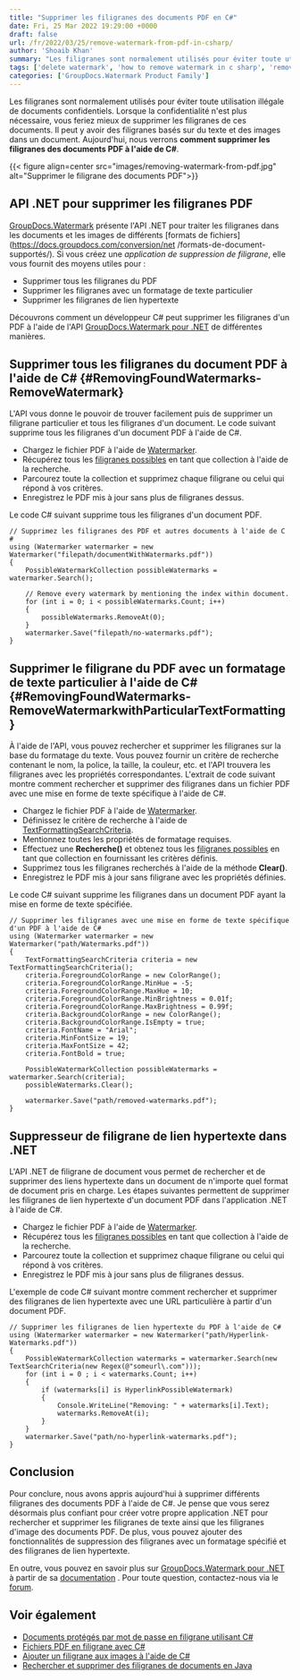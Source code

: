 ```yaml
---
title: "Supprimer les filigranes des documents PDF en C#"
date: Fri, 25 Mar 2022 19:29:00 +0000
draft: false
url: /fr/2022/03/25/remove-watermark-from-pdf-in-csharp/
author: 'Shoaib Khan'
summary: "Les filigranes sont normalement utilisés pour éviter toute utilisation illégale de documents confidentiels. Lorsque la confidentialité n'est plus nécessaire, vous feriez mieux de supprimer les filigranes de ces documents. Il peut y avoir des filigranes basés sur du texte et des images dans un document. Aujourd'hui, nous verrons **comment supprimer les filigranes des documents PDF à l'aide de C#**."
tags: ['delete watermark', 'how to remove watermark in c sharp', 'remove watermark', 'remove watermark from pdf', 'remove watermark using csharp', 'Watermark Remover', 'watermark remover application']
categories: ['GroupDocs.Watermark Product Family']
---
```


Les filigranes sont normalement utilisés pour éviter toute utilisation illégale de documents confidentiels. Lorsque la confidentialité n'est plus nécessaire, vous feriez mieux de supprimer les filigranes de ces documents. Il peut y avoir des filigranes basés sur du texte et des images dans un document. Aujourd'hui, nous verrons **comment supprimer les filigranes des documents PDF à l'aide de C#**.



{{< figure align=center src="images/removing-watermark-from-pdf.jpg" alt="Supprimer le filigrane des documents PDF">}}


## API .NET pour supprimer les filigranes PDF

[GroupDocs.Watermark](https://products.groupdocs.com/watermark) présente l'API .NET pour traiter les filigranes dans les documents et les images de différents [formats de fichiers](https://docs.groupdocs.com/conversion/net /formats-de-document-supportés/). Si vous créez une _application de suppression de filigrane_, elle vous fournit des moyens utiles pour :

* Supprimer tous les filigranes du PDF
* Supprimer les filigranes avec un formatage de texte particulier
* Supprimer les filigranes de lien hypertexte

Découvrons comment un développeur C# peut supprimer les filigranes d'un PDF à l'aide de l'API [GroupDocs.Watermark pour .NET](https://products.groupdocs.com/watermark/net/) de différentes manières.

## Supprimer tous les filigranes du document PDF à l'aide de C# {#RemovingFoundWatermarks-RemoveWatermark}

L'API vous donne le pouvoir de trouver facilement puis de supprimer un filigrane particulier et tous les filigranes d'un document. Le code suivant supprime tous les filigranes d'un document PDF à l'aide de C#.

* Chargez le fichier PDF à l'aide de [Watermarker](https://apireference.groupdocs.com/watermark/net/groupdocs.watermark/watermarker).
* Récupérez tous les [filigranes possibles](https://apireference.groupdocs.com/watermark/net/groupdocs.watermark.search/possiblewatermarkcollection) en tant que collection à l'aide de la recherche.
* Parcourez toute la collection et supprimez chaque filigrane ou celui qui répond à vos critères.
* Enregistrez le PDF mis à jour sans plus de filigranes dessus.

Le code C# suivant supprime tous les filigranes d'un document PDF.

```
// Supprimez les filigranes des PDF et autres documents à l'aide de C #
using (Watermarker watermarker = new Watermarker("filepath/documentWithWatermarks.pdf"))
{
    PossibleWatermarkCollection possibleWatermarks = watermarker.Search();

    // Remove every watermark by mentioning the index within document.
    for (int i = 0; i < possibleWatermarks.Count; i++)
    {
        possibleWatermarks.RemoveAt(0);
    }
    watermarker.Save("filepath/no-watermarks.pdf");
}
```

## Supprimer le filigrane du PDF avec un formatage de texte particulier à l'aide de C# {#RemovingFoundWatermarks-RemoveWatermarkwithParticularTextFormatting}

À l'aide de l'API, vous pouvez rechercher et supprimer les filigranes sur la base du formatage du texte. Vous pouvez fournir un critère de recherche contenant le nom, la police, la taille, la couleur, etc. et l'API trouvera les filigranes avec les propriétés correspondantes. L'extrait de code suivant montre comment rechercher et supprimer des filigranes dans un fichier PDF avec une mise en forme de texte spécifique à l'aide de C#.

* Chargez le fichier PDF à l'aide de [Watermarker](https://apireference.groupdocs.com/watermark/net/groupdocs.watermark/watermarker).
* Définissez le critère de recherche à l'aide de [TextFormattingSearchCriteria](https://apireference.groupdocs.com/watermark/net/groupdocs.watermark.search.searchcriteria/textformattingsearchcriteria).
* Mentionnez toutes les propriétés de formatage requises.
* Effectuez une **Recherche()** et obtenez tous les [filigranes possibles](https://apireference.groupdocs.com/watermark/net/groupdocs.watermark.search/possiblewatermarkcollection) en tant que collection en fournissant les critères définis.
* Supprimez tous les filigranes recherchés à l'aide de la méthode **Clear()**.
* Enregistrez le PDF mis à jour sans filigrane avec les propriétés définies.

Le code C# suivant supprime les filigranes dans un document PDF ayant la mise en forme de texte spécifiée.

```
// Supprimer les filigranes avec une mise en forme de texte spécifique d'un PDF à l'aide de C#
using (Watermarker watermarker = new Watermarker("path/Watermarks.pdf"))
{
    TextFormattingSearchCriteria criteria = new TextFormattingSearchCriteria();
    criteria.ForegroundColorRange = new ColorRange();
    criteria.ForegroundColorRange.MinHue = -5;
    criteria.ForegroundColorRange.MaxHue = 10;
    criteria.ForegroundColorRange.MinBrightness = 0.01f;
    criteria.ForegroundColorRange.MaxBrightness = 0.99f;
    criteria.BackgroundColorRange = new ColorRange();
    criteria.BackgroundColorRange.IsEmpty = true;
    criteria.FontName = "Arial";
    criteria.MinFontSize = 19;
    criteria.MaxFontSize = 42;
    criteria.FontBold = true;

    PossibleWatermarkCollection possibleWatermarks = watermarker.Search(criteria);
    possibleWatermarks.Clear();

    watermarker.Save("path/removed-watermarks.pdf");
}
```

## Suppresseur de filigrane de lien hypertexte dans .NET

L'API .NET de filigrane de document vous permet de rechercher et de supprimer des liens hypertexte dans un document de n'importe quel format de document pris en charge. Les étapes suivantes permettent de supprimer les filigranes de lien hypertexte d'un document PDF dans l'application .NET à l'aide de C#.

* Chargez le fichier PDF à l'aide de [Watermarker](https://apireference.groupdocs.com/watermark/net/groupdocs.watermark/watermarker).
* Récupérez tous les [filigranes possibles](https://apireference.groupdocs.com/watermark/net/groupdocs.watermark.search/possiblewatermarkcollection) en tant que collection à l'aide de la recherche.
* Parcourez toute la collection et supprimez chaque filigrane ou celui qui répond à vos critères.
* Enregistrez le PDF mis à jour sans plus de filigranes dessus.

L'exemple de code C# suivant montre comment rechercher et supprimer des filigranes de lien hypertexte avec une URL particulière à partir d'un document PDF.

```
// Supprimer les filigranes de lien hypertexte du PDF à l'aide de C#
using (Watermarker watermarker = new Watermarker("path/Hyperlink-Watermarks.pdf"))
{
    PossibleWatermarkCollection watermarks = watermarker.Search(new TextSearchCriteria(new Regex(@"someurl\.com")));
    for (int i = 0 ; i < watermarks.Count; i++)
    {
        if (watermarks[i] is HyperlinkPossibleWatermark)
        {
            Console.WriteLine("Removing: " + watermarks[i].Text);
            watermarks.RemoveAt(i);
        }
    }
    watermarker.Save("path/no-hyperlink-watermarks.pdf");
}
```

## Conclusion

Pour conclure, nous avons appris aujourd'hui à supprimer différents filigranes des documents PDF à l'aide de C#. Je pense que vous serez désormais plus confiant pour créer votre propre application .NET pour rechercher et supprimer les filigranes de texte ainsi que les filigranes d'image des documents PDF. De plus, vous pouvez ajouter des fonctionnalités de suppression des filigranes avec un formatage spécifié et des filigranes de lien hypertexte.

En outre, vous pouvez en savoir plus sur [GroupDocs.Watermark pour .NET](https://products.groupdocs.com/watermark/net/) à partir de sa [documentation](https://docs.groupdocs.com/watermark/) . Pour toute question, contactez-nous via le [forum](https://forum.groupdocs.com/).

## Voir également

* [Documents protégés par mot de passe en filigrane utilisant C#](https://blog.groupdocs.com/2021/12/25/watermark-password-protected-documents-using-csharp/)
* [Fichiers PDF en filigrane avec C#](https://blog.groupdocs.com/2021/07/27/watermark-pdf-files-using-csharp/)
* [Ajouter un filigrane aux images à l'aide de C#](https://blog.groupdocs.com/2020/12/20/add-watermark-to-images-using-csharp-dotnet/)
* [Rechercher et supprimer des filigranes de documents en Java](https://blog.groupdocs.com/2020/11/30/find-and-remove-watermarks-from-documents-in-java/)






